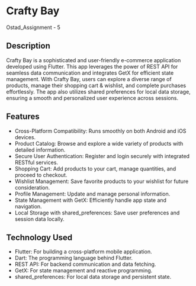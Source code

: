 # Crafty Bay

Ostad_Assignment - 5

## Description
Crafty Bay is a sophisticated and user-friendly e-commerce application developed using Flutter. This app leverages the power of REST API for seamless data communication and integrates GetX for efficient state management. With Crafty Bay, users can explore a diverse range of products, manage their shopping cart & wishlist, and complete purchases effortlessly. The app also utilizes shared preferences for local data storage, ensuring a smooth and personalized user experience across sessions.

## Features
- Cross-Platform Compatibility: Runs smoothly on both Android and iOS devices.
- Product Catalog: Browse and explore a wide variety of products with detailed information.
- Secure User Authentication: Register and login securely with integrated RESTful services.
- Shopping Cart: Add products to your cart, manage quantities, and proceed to checkout.
- Wishlist Management: Save favorite products to your wishlist for future consideration.
- Profile Management: Update and manage personal information.
- State Management with GetX: Efficiently handle app state and navigation.
- Local Storage with shared_preferences: Save user preferences and session data locally.

## Technology Used
- Flutter: For building a cross-platform mobile application.
- Dart: The programming language behind Flutter.
- REST API: For backend communication and data fetching.
- GetX: For state management and reactive programming.
- shared_preferences: For local data storage and persistent state.
